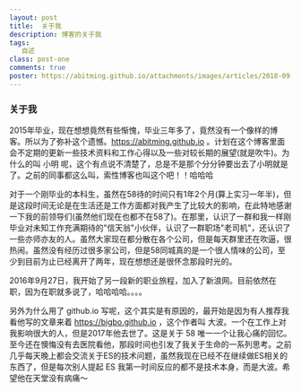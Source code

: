 ```yaml
---
layout: post
title:  关于我
description: 博客的关于我
tags:
   自述
class: post-one
comments: true
poster: https://abitming.github.io/attachments/images/articles/2018-09-09/poster.jpg
---
```


### 关于我
2015年毕业，现在想想竟然有些惭愧，毕业三年多了，竟然没有一个像样的博客。所以为了弥补这个遗憾。https://abitming.github.io 。计划在这个博客里面会不定期的更新一些技术资料和工作心得以及一些对较长期的展望(就是吹牛)。为什么的叫 小明 呢，这个有点说不清楚了，总是不是那个分分钟要出去了小明就是了。之前的同事都这么叫，索性博客也叫这个吧！！哈哈哈

对于一个刚毕业的本科生，虽然在58待的时间只有1年2个月(算上实习一年半)，但是这段时间无论是在生活还是工作方面都对我产生了比较大的影响，在此特地感谢一下我的前领导们(虽然他们现在也都不在58了)。在那里，认识了一群和我一样刚毕业对未知工作充满期待的"信天翁"小伙伴，认识了一群职场"老司机"，还认识了一些亦师亦友的人。虽然大家现在都分散在各个公司，但是每天群里还在吹逼，很热闹。虽然没有经历过很多家公司，但是58同城真的是一个很人情味的公司，至少到目前为止已经离开了两年，现在想想还是很怀念那段时光的。

2016年9月27日，我开始了另一段新的职业旅程，加入了新浪网。目前依然在职，因为在职就多说了，哈哈哈哈。。。。

另外为什么用了 github.io 写呢，这个其实是有原因的，最开始是因为有人推荐我看他写的文章来着  https://bigbo.github.io ，这个作者叫 大波。一个在工作上对我影响很大的人，但是2017年他去世了。这是关于 58 唯一一个让我心痛的回忆。至今还在懊悔没有去医院看他，那段时间也引发了我关于生命的一系列思考。之前几乎每天晚上都会交流关于ES的技术问题，虽然我现在已经不在继续做ES相关的东西了，但是每次别人提起 ES 我第一时间反应的都不是技术本身，而是大波。希望他在天堂没有病痛～
